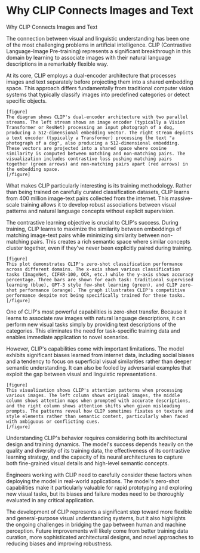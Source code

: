 # Why CLIP Connects Images and Text

Why CLIP Connects Images and Text

The connection between visual and linguistic understanding has been one of the most challenging problems in artificial intelligence. CLIP (Contrastive Language-Image Pre-training) represents a significant breakthrough in this domain by learning to associate images with their natural language descriptions in a remarkably flexible way.

At its core, CLIP employs a dual-encoder architecture that processes images and text separately before projecting them into a shared embedding space. This approach differs fundamentally from traditional computer vision systems that typically classify images into predefined categories or detect specific objects.

```
[figure]
The diagram shows CLIP's dual-encoder architecture with two parallel streams. The left stream shows an image encoder (typically a Vision Transformer or ResNet) processing an input photograph of a dog, producing a 512-dimensional embedding vector. The right stream depicts a text encoder (typically a Transformer) processing the text "a photograph of a dog", also producing a 512-dimensional embedding. These vectors are projected into a shared space where cosine similarity is computed between matching and non-matching pairs. The visualization includes contrastive loss pushing matching pairs together (green arrows) and non-matching pairs apart (red arrows) in the embedding space.
[/figure]
```

What makes CLIP particularly interesting is its training methodology. Rather than being trained on carefully curated classification datasets, CLIP learns from 400 million image-text pairs collected from the internet. This massive-scale training allows it to develop robust associations between visual patterns and natural language concepts without explicit supervision.

The contrastive learning objective is crucial to CLIP's success. During training, CLIP learns to maximize the similarity between embeddings of matching image-text pairs while minimizing similarity between non-matching pairs. This creates a rich semantic space where similar concepts cluster together, even if they've never been explicitly paired during training.

```
[figure]
This plot demonstrates CLIP's zero-shot classification performance across different domains. The x-axis shows various classification tasks (ImageNet, CIFAR-100, OCR, etc.) while the y-axis shows accuracy percentage. Three bars are shown for each task: traditional supervised learning (blue), GPT-3 style few-shot learning (green), and CLIP zero-shot performance (orange). The graph illustrates CLIP's competitive performance despite not being specifically trained for these tasks.
[/figure]
```

One of CLIP's most powerful capabilities is zero-shot transfer. Because it learns to associate raw images with natural language descriptions, it can perform new visual tasks simply by providing text descriptions of the categories. This eliminates the need for task-specific training data and enables immediate application to novel scenarios.

However, CLIP's capabilities come with important limitations. The model exhibits significant biases learned from internet data, including social biases and a tendency to focus on superficial visual similarities rather than deeper semantic understanding. It can also be fooled by adversarial examples that exploit the gap between visual and linguistic representations.

```
[figure]
This visualization shows CLIP's attention patterns when processing various images. The left column shows original images, the middle column shows attention maps when prompted with accurate descriptions, and the right column shows attention shifts when given misleading prompts. The patterns reveal how CLIP sometimes fixates on texture and style elements rather than semantic content, particularly when faced with ambiguous or conflicting cues.
[/figure]
```

Understanding CLIP's behavior requires considering both its architectural design and training dynamics. The model's success depends heavily on the quality and diversity of its training data, the effectiveness of its contrastive learning strategy, and the capacity of its neural architectures to capture both fine-grained visual details and high-level semantic concepts.

Engineers working with CLIP need to carefully consider these factors when deploying the model in real-world applications. The model's zero-shot capabilities make it particularly valuable for rapid prototyping and exploring new visual tasks, but its biases and failure modes need to be thoroughly evaluated in any critical application.

The development of CLIP represents a significant step toward more flexible and general-purpose visual understanding systems, but it also highlights the ongoing challenges in bridging the gap between human and machine perception. Future improvements will likely come from better training data curation, more sophisticated architectural designs, and novel approaches to reducing biases and improving robustness.